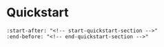 # Quickstart

```{include} ../../README.md
:start-after: "<!-- start-quickstart-section -->"
:end-before: "<!-- end-quickstart-section -->"
```